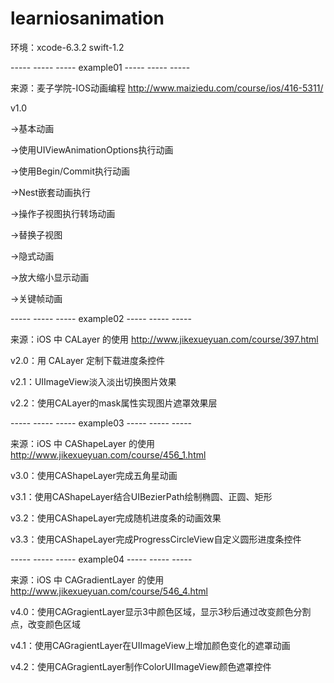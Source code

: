# learniosanimation

环境：xcode-6.3.2 swift-1.2

----- ----- ----- example01 ----- ----- ----- 

来源：麦子学院-IOS动画编程 http://www.maiziedu.com/course/ios/416-5311/

v1.0

->基本动画

->使用UIViewAnimationOptions执行动画

->使用Begin/Commit执行动画

->Nest嵌套动画执行

->操作子视图执行转场动画

->替换子视图

->隐式动画

->放大缩小显示动画

->关键帧动画

----- ----- ----- example02 ----- ----- -----

来源：iOS 中 CALayer 的使用 http://www.jikexueyuan.com/course/397.html

v2.0：用 CALayer 定制下载进度条控件

v2.1：UIImageView淡入淡出切换图片效果

v2.2：使用CALayer的mask属性实现图片遮罩效果层

----- ----- ----- example03 ----- ----- -----

来源：iOS 中 CAShapeLayer 的使用 http://www.jikexueyuan.com/course/456_1.html

v3.0：使用CAShapeLayer完成五角星动画

v3.1：使用CAShapeLayer结合UIBezierPath绘制椭圆、正圆、矩形

v3.2：使用CAShapeLayer完成随机进度条的动画效果

v3.3：使用CAShapeLayer完成ProgressCircleView自定义圆形进度条控件

----- ----- ----- example04 ----- ----- -----

来源：iOS 中 CAGradientLayer 的使用 http://www.jikexueyuan.com/course/546_4.html

v4.0：使用CAGragientLayer显示3中颜色区域，显示3秒后通过改变颜色分割点，改变颜色区域

v4.1：使用CAGragientLayer在UIImageView上增加颜色变化的遮罩动画

v4.2：使用CAGragientLayer制作ColorUIImageView颜色遮罩控件
